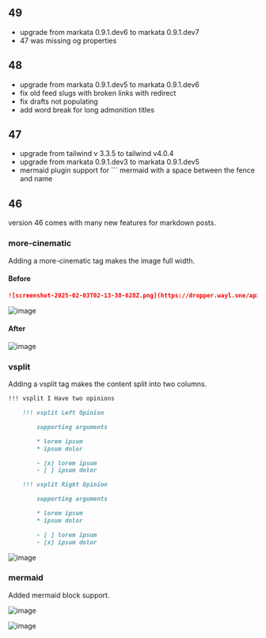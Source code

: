 ## 49

- upgrade from markata 0.9.1.dev6 to markata 0.9.1.dev7
- 47 was missing og properties

## 48

- upgrade from markata 0.9.1.dev5 to markata 0.9.1.dev6
- fix old feed slugs with broken links with redirect
- fix drafts not populating
- add word break for long admonition titles

## 47

- upgrade from tailwind v 3.3.5 to tailwind v4.0.4
- upgrade from markata 0.9.1.dev3 to markata 0.9.1.dev5
- mermaid plugin support for ``` mermaid with a space between the fence and name

## 46

version 46 comes with many new features for markdown posts.

### more-cinematic

Adding a more-cinematic tag makes the image full width.

#### Before

``` markdown
![screenshot-2025-02-03T02-13-38-628Z.png](https://dropper.wayl.one/api/file/2f706c5d-c591-4465-8d2b-eb18ce26aeca.png){.more-cinematic}
```

![image](https://dropper.wayl.one/api/file/1f656349-d8fb-44a3-8ab3-7a4ce72414d7.webp)

#### After

![image](https://dropper.wayl.one/api/file/a55d35e5-6d8e-4379-a241-b6ab9c3c0ed3.webp)

### vsplit

Adding a vsplit tag makes the content split into two columns.

``` markdown
!!! vsplit I Have two opinions

    !!! vsplit Left Opinion

        supporting arguments

        * lorem ipsum
        * ipsum dolor

        - [x] lorem ipsum
        - [ ] ipsum dolor

    !!! vsplit Right Opinion

        supporting arguments

        * lorem ipsum
        * ipsum dolor

        - [ ] lorem ipsum
        - [x] ipsum dolor

```

![image](https://dropper.wayl.one/api/file/d5caebcc-573a-45cf-b0c8-cb758799a3d1.webp)

### mermaid

Added mermaid block support.

![image](https://dropper.wayl.one/api/file/167a1872-788f-4a85-9d25-6b81a8a31de5.webp)

![image](https://dropper.wayl.one/api/file/90c7c02e-e03c-4521-9c39-b99369f789b4.webp)
